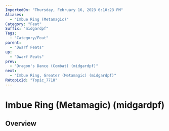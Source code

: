 ```yaml
---
ImportedOn: "Thursday, February 16, 2023 6:10:23 PM"
Aliases:
  - "Imbue Ring (Metamagic)"
Category: "Feat"
Suffix: "midgardpf"
Tags:
  - "Category/Feat"
parent:
  - "Dwarf Feats"
up:
  - "Dwarf Feats"
prev:
  - "Dragon's Dance (Combat) (midgardpf)"
next:
  - "Imbue Ring, Greater (Metamagic) (midgardpf)"
RWtopicId: "Topic_7718"
---
```

# Imbue Ring (Metamagic) (midgardpf)
## Overview
